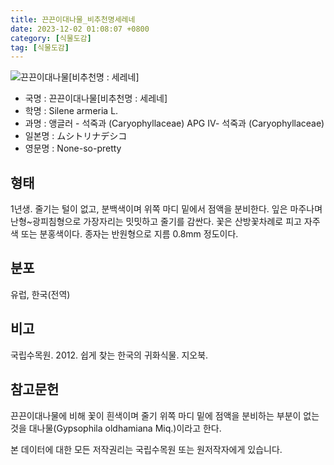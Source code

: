 ```yaml
---
title: 끈끈이대나물_비추천명세레네
date: 2023-12-02 01:08:07 +0800
category: [식물도감]
tag: [식물도감]
---
```




![끈끈이대나물[비추천명 : 세레네]](/fileUpload/plants/basic/Caryophyllaceae/Silene/9044/1_th2.JPG)
- 국명 : 끈끈이대나물[비추천명 : 세레네]
- 학명 : Silene armeria L.
- 과명 : 앵글러 - 석죽과 (Caryophyllaceae) APG Ⅳ- 석죽과 (Caryophyllaceae)
- 일본명 : ムシトリナデシコ
- 영문명 : None-so-pretty


## 형태
1년생. 줄기는 털이 없고, 분백색이며 위쪽 마디 밑에서 점액을 분비한다. 잎은 마주나며 난형~광피침형으로 가장자리는 밋밋하고 줄기를 감싼다. 꽃은 산방꽃차례로 피고 자주색 또는 분홍색이다. 종자는 반원형으로 지름 0.8mm 정도이다.
## 분포
유럽, 한국(전역)
## 비고
국립수목원. 2012. 쉽게 찾는 한국의 귀화식물. 지오북.
## 참고문헌
끈끈이대나물에 비해 꽃이 흰색이며 줄기 위쪽 마디 밑에 점액을 분비하는 부분이 없는 것을 대나물(Gypsophila oldhamiana Miq.)이라고 한다.






본 데이터에 대한 모든 저작권리는 국립수목원 또는 원저작자에게 있습니다.

